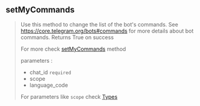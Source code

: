 ## setMyCommands

> Use this method to change the list of the bot's commands. See https://core.telegram.org/bots#commands for more details about bot commands. Returns True on success
>
> For more check [setMyCommands](https://core.telegram.org/bots/api#setmycommands) method
>
> parameters :
>
> - chat_id `required`
> - scope
> - language_code
>
> For parameters like `scope` check [Types](https://github.com/abdiu34567/telesn.js/tree/main/Docs/Types)
